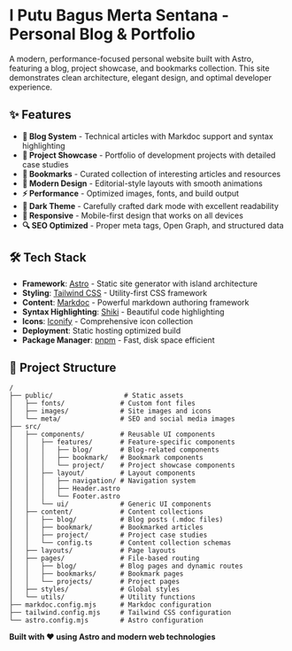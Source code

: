 # I Putu Bagus Merta Sentana - Personal Blog & Portfolio

A modern, performance-focused personal website built with Astro, featuring a blog, project showcase, and bookmarks collection. This site demonstrates clean architecture, elegant design, and optimal developer experience.

## ✨ Features

- **📝 Blog System** - Technical articles with Markdoc support and syntax highlighting
- **🚀 Project Showcase** - Portfolio of development projects with detailed case studies
- **🔖 Bookmarks** - Curated collection of interesting articles and resources
- **🎨 Modern Design** - Editorial-style layouts with smooth animations
- **⚡ Performance** - Optimized images, fonts, and build output
- **🌙 Dark Theme** - Carefully crafted dark mode with excellent readability
- **📱 Responsive** - Mobile-first design that works on all devices
- **🔍 SEO Optimized** - Proper meta tags, Open Graph, and structured data

## 🛠️ Tech Stack

- **Framework**: [Astro](https://astro.build) - Static site generator with island architecture
- **Styling**: [Tailwind CSS](https://tailwindcss.com) - Utility-first CSS framework
- **Content**: [Markdoc](https://markdoc.dev) - Powerful markdown authoring framework
- **Syntax Highlighting**: [Shiki](https://shiki.matsu.io) - Beautiful code highlighting
- **Icons**: [Iconify](https://iconify.design) - Comprehensive icon collection
- **Deployment**: Static hosting optimized build
- **Package Manager**: [pnpm](https://pnpm.io) - Fast, disk space efficient

## 📁 Project Structure

```
/
├── public/                  # Static assets
│   ├── fonts/              # Custom font files
│   ├── images/             # Site images and icons
│   └── meta/               # SEO and social media images
├── src/
│   ├── components/         # Reusable UI components
│   │   ├── features/       # Feature-specific components
│   │   │   ├── blog/       # Blog-related components
│   │   │   ├── bookmark/   # Bookmark components
│   │   │   └── project/    # Project showcase components
│   │   ├── layout/         # Layout components
│   │   │   ├── navigation/ # Navigation system
│   │   │   ├── Header.astro
│   │   │   └── Footer.astro
│   │   └── ui/             # Generic UI components
│   ├── content/            # Content collections
│   │   ├── blog/           # Blog posts (.mdoc files)
│   │   ├── bookmark/       # Bookmarked articles
│   │   ├── project/        # Project case studies
│   │   └── config.ts       # Content collection schemas
│   ├── layouts/            # Page layouts
│   ├── pages/              # File-based routing
│   │   ├── blog/           # Blog pages and dynamic routes
│   │   ├── bookmarks/      # Bookmark pages
│   │   └── projects/       # Project pages
│   ├── styles/             # Global styles
│   └── utils/              # Utility functions
├── markdoc.config.mjs      # Markdoc configuration
├── tailwind.config.mjs     # Tailwind CSS configuration
└── astro.config.mjs        # Astro configuration
```

**Built with ❤️ using Astro and modern web technologies**
